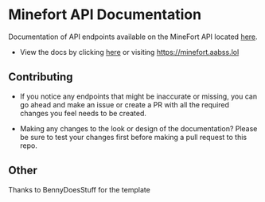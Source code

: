 # Minefort API Documentation

Documentation of API endpoints available on the MineFort API located [here](https://api.minehut.com).

- View the docs by clicking [here](https://minefort.aabss.lol) or visiting https://minefort.aabss.lol

## Contributing

- If you notice any endpoints that might be inaccurate or missing, you can go ahead and make an issue or create a PR with all the required changes you feel needs to be created.

- Making any changes to the look or design of the documentation? Please be sure to test your changes first before making a pull request to this repo.

## Other

Thanks to BennyDoesStuff for the template 
